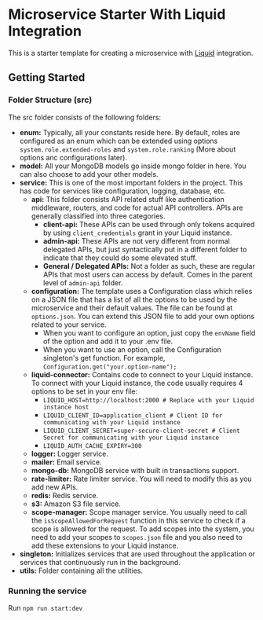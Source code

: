 # Microservice Starter With Liquid Integration

This is a starter template for creating a microservice with [Liquid](https://github.com/shrihari-prakash/liquid) integration.

## Getting Started

### Folder Structure (src)

The src folder consists of the following folders:

- **enum:** Typically, all your constants reside here. By default, roles are configured as an enum which can be extended using options `system.role.extended-roles` and `system.role.ranking` (More about options anc configurations later).
- **model:** All your MongoDB models go inside mongo folder in here. You can also choose to add your other models.
- **service:** This is one of the most important folders in the project. This has code for services like configuration, logging, database, etc.
  - **api:** This folder consists API related stuff like authentication middleware, routers, and code for actual API controllers. APIs are generally classified into three categories.
    - **client-api:** These APIs can be used through only tokens acquired by using `client_credentials` grant in your Liquid instance.
    - **admin-api:** These APIs are not very different from normal delegated APIs, but just syntactically put in a different folder to indicate that they could do some elevated stuff.
    - **General / Delegated APIs:** Not a folder as such, these are regular APIs that most users can access by default. Comes in the parent level of `admin-api` folder.
  - **configuration:** The template uses a Configuration class which relies on a JSON file that has a list of all the options to be used by the microservice and their default values. The file can be found at `options.json`. You can extend this JSON file to add your own options related to your service.
    - When you want to configure an option, just copy the `envName` field of the option and add it to your .env file.
    - When you want to use an option, call the Configuration singleton's get function. For example, `Configuration.get("your.option-name");`
  - **liquid-connector:** Contains code to connect to your Liquid instance. To connect with your Liquid instance, the code usually requires 4 options to be set in your env file:
    - `LIQUID_HOST=http://localhost:2000 # Replace with your Liquid instance host`
    - `LIQUID_CLIENT_ID=application_client # Client ID for communicating with your Liquid instance`
    - `LIQUID_CLIENT_SECRET=super-secure-client-secret # Client Secret for communicating with your Liquid instance`
    - `LIQUID_AUTH_CACHE_EXPIRY=300`
  - **logger:** Logger service.
  - **mailer:** Email service.
  - **mongo-db:** MongoDB service with built in transactions support.
  - **rate-limiter:** Rate limiter service. You will need to modify this as you add new APIs.
  - **redis:** Redis service.
  - **s3:** Amazon S3 file service.
  - **scope-manager:** Scope manager service. You usually need to call the `isScopeAllowedForRequest` function in this service to check if a scope is allowed for the request. To add scopes into the system, you need to add your scopes to `scopes.json` file and you also need to add these extensions to your Liquid instance.
- **singleton:** Initializes services that are used throughout the application or services that continuously run in the background.
- **utils:** Folder containing all the utilities.

### Running the service

Run `npm run start:dev`
